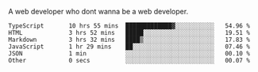 A web developer who dont wanna be a web developer.

<!--START_SECTION:waka-->

```text
TypeScript       10 hrs 55 mins  █████████████▓░░░░░░░░░░░   54.96 %
HTML             3 hrs 52 mins   █████░░░░░░░░░░░░░░░░░░░░   19.51 %
Markdown         3 hrs 32 mins   ████▒░░░░░░░░░░░░░░░░░░░░   17.83 %
JavaScript       1 hr 29 mins    ██░░░░░░░░░░░░░░░░░░░░░░░   07.46 %
JSON             1 min           ░░░░░░░░░░░░░░░░░░░░░░░░░   00.10 %
Other            0 secs          ░░░░░░░░░░░░░░░░░░░░░░░░░   00.07 %
```

<!--END_SECTION:waka-->
